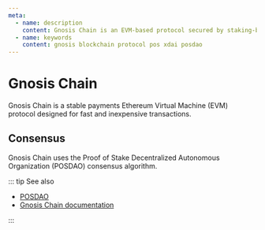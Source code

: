 ```yaml
---
meta:
  - name: description
    content: Gnosis Chain is an EVM-based protocol secured by staking-based consensus.
  - name: keywords
    content: gnosis blockchain protocol pos xdai posdao
---
```


# Gnosis Chain

Gnosis Chain is a stable payments Ethereum Virtual Machine (EVM) protocol designed for fast and inexpensive transactions.

## Consensus

Gnosis Chain uses the Proof of Stake Decentralized Autonomous Organization (POSDAO) consensus algorithm.

::: tip See also

* [POSDAO](https://developers.gnosischain.com/for-validators/consensus/posdao-proof-of-stake-decentralized-autonomous-organization)
* [Gnosis Chain documentation](https://developers.gnosischain.com/)

:::
